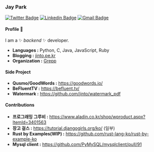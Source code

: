 ### Jay Park
[![Twitter Badge](https://img.shields.io/badge/-Jay_Park-1ca0f1?style=flat-square&logo=twitter&logoColor=white&link=https://twitter.com/jinto)](https://twitter.com/jinto)  [![Linkedin Badge](https://img.shields.io/badge/-Jay_Park-blue?style=flat-square&logo=Linkedin&logoColor=white&link=https://www.linkedin.com/in/jaykwonpark//)](https://www.linkedin.com/in/jaykwonpark/) [![Gmail Badge](https://img.shields.io/badge/-jaypark@gmail.com-c14438?style=flat-square&logo=Gmail&logoColor=white&link=mailto:jaypark@gmail.com)](mailto:jaypark@gmail.com)


#### Profile 👋

I am a ✨ _backend_ ✨ developer.

-  **Languages :** Python, C, Java, JavaScript, Ruby
-  **Blogging :** [jinto.pe.kr](http://jinto.pe.kr)
-  **Organization :** [Grepp](http://grepp.co)


#### Side Project

-  **Qusmo/GoodWords :** https://goodwords.io/
-  **BeFluentTV :** https://befluent.tv/
-  **Watermark :** https://github.com/jinto/watermark_pdf

#### Contributions

-  **프로그래밍 그루비 :** https://www.aladin.co.kr/shop/wproduct.aspx?ItemId=3401563
-  **장고 걸스 :** https://tutorial.djangogirls.org/ko/ (일부)
-  **Rust by Examples(WIP) :** https://github.com/rust-lang-ko/rust-by-example-ko
-  **Mysql client :** https://github.com/PyMySQL/mysqlclient/pull/91


<!--
- 🔭 I’m currently working on ...
- 🌱 I’m currently learning ...
- 👯 I’m looking to collaborate on ...
- 🤔 I’m looking for help with ...
- 💬 Ask me about ...
- 📫 How to reach me: ...
- 😄 Pronouns: ...
- ⚡ Fun fact: ...
-->
